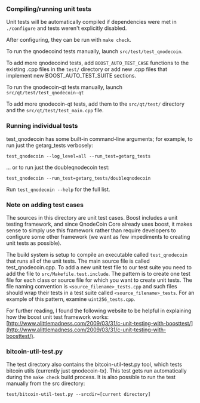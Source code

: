 ### Compiling/running unit tests

Unit tests will be automatically compiled if dependencies were met in `./configure`
and tests weren't explicitly disabled.

After configuring, they can be run with `make check`.

To run the qnodecoind tests manually, launch `src/test/test_qnodecoin`.

To add more qnodecoind tests, add `BOOST_AUTO_TEST_CASE` functions to the existing
.cpp files in the `test/` directory or add new .cpp files that
implement new BOOST_AUTO_TEST_SUITE sections.

To run the qnodecoin-qt tests manually, launch `src/qt/test/test_qnodecoin-qt`

To add more qnodecoin-qt tests, add them to the `src/qt/test/` directory and
the `src/qt/test/test_main.cpp` file.

### Running individual tests

test_qnodecoin has some built-in command-line arguments; for
example, to run just the getarg_tests verbosely:

    test_qnodecoin --log_level=all --run_test=getarg_tests

... or to run just the doubleqnodecoin test:

    test_qnodecoin --run_test=getarg_tests/doubleqnodecoin

Run `test_qnodecoin --help` for the full list.

### Note on adding test cases

The sources in this directory are unit test cases.  Boost includes a
unit testing framework, and since QnodeCoin Core already uses boost, it makes
sense to simply use this framework rather than require developers to
configure some other framework (we want as few impediments to creating
unit tests as possible).

The build system is setup to compile an executable called `test_qnodecoin`
that runs all of the unit tests.  The main source file is called
test_qnodecoin.cpp. To add a new unit test file to our test suite you need 
to add the file to `src/Makefile.test.include`. The pattern is to create 
one test file for each class or source file for which you want to create 
unit tests.  The file naming convention is `<source_filename>_tests.cpp` 
and such files should wrap their tests in a test suite 
called `<source_filename>_tests`. For an example of this pattern, 
examine `uint256_tests.cpp`.

For further reading, I found the following website to be helpful in
explaining how the boost unit test framework works:
[http://www.alittlemadness.com/2009/03/31/c-unit-testing-with-boosttest/](http://www.alittlemadness.com/2009/03/31/c-unit-testing-with-boosttest/).

### bitcoin-util-test.py

The test directory also contains the bitcoin-util-test.py tool, which tests bitcoin utils (currently just qnodecoin-tx). This test gets run automatically during the `make check` build process. It is also possible to run the test manually from the src directory:

```
test/bitcoin-util-test.py --srcdir=[current directory]

```